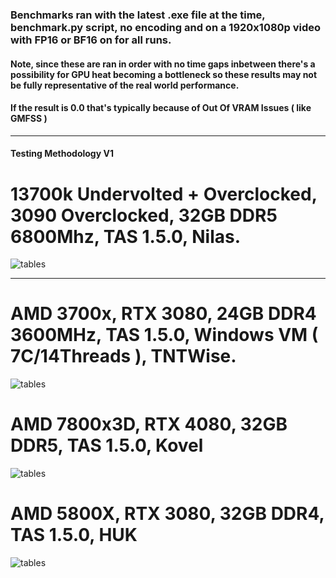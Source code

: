 ### Benchmarks ran with the latest .exe file at the time, benchmark.py script, no encoding and on a 1920x1080p video with FP16 or BF16 on for all runs.

#### Note, since these are ran in order with no time gaps inbetween there's a possibility for GPU heat becoming a bottleneck so these results may not be fully representative of the real world performance.

#### If the result is 0.0 that's typically because of Out Of VRAM Issues ( like GMFSS )
-------------------------------------------------------------------------------------------------------------

#### Testing Methodology V1
# 13700k Undervolted + Overclocked, 3090 Overclocked, 32GB DDR5 6800Mhz, TAS 1.5.0, Nilas.

![tables](https://github.com/NevermindNilas/TheAnimeScripter/assets/128264457/887177e2-f356-4640-b5d7-abf2e3056071)

-------------------------------------------------------------------------------------------------------------

# AMD 3700x, RTX 3080, 24GB DDR4 3600MHz, TAS 1.5.0, Windows VM ( 7C/14Threads ), TNTWise.

![tables](https://github.com/NevermindNilas/TheAnimeScripter/assets/128264457/71a326d5-6f6a-404a-93b6-bdf19a56b385)

# AMD 7800x3D, RTX 4080, 32GB DDR5, TAS 1.5.0, Kovel

![tables](https://cdn.discordapp.com/attachments/1208539289328025621/1224397781205127359/image.png?ex=661d584b&is=660ae34b&hm=fe8baf72d44b733873073729e22c50efdf63a094c3d1f1da98220e8583eb18c0&)

# AMD 5800X, RTX 3080, 32GB DDR4, TAS 1.5.0, HUK

![tables](https://media.discordapp.net/attachments/1208539289328025621/1224538281421832392/nilasedits.png?ex=661ddb25&is=660b6625&hm=64c893bea7d0c4a8b3b0a51f07b17f67ab25e7feddc45ae9edbffe791550996f&=&format=webp&quality=lossless&width=1920&height=640)
